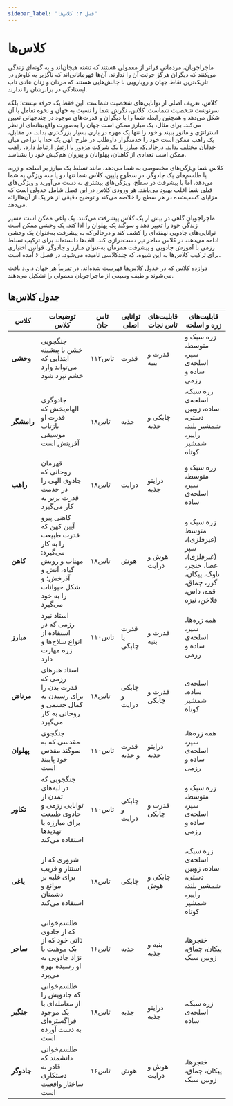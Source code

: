 ```yaml
---
sidebar_label: "فصل ۳: کلاس‌ها"
---
```

# کلاس‌ها
ماجراجویان، مردمانی فراتر از معمولی هستند که تشنه هیجان‌اند و به گونه‌ای زندگی می‌کنند که دیگران هرگز جرئت آن را ندارند. آن‌ها قهرمانانی‌اند که ناگزیر به کاوش در تاریک‌ترین نقاط جهان و رویارویی با چالش‌هایی هستند که مردان و زنان عادی تاب ایستادگی در برابرشان را ندارند.

کلاس، تعریف اصلی از توانایی‌های شخصیت شماست. این فقط یک حرفه نیست؛ بلکه سرنوشت شخصیت شماست. کلاس، نگرش شما را نسبت به جهان و نحوه تعامل با آن شکل می‌دهد و همچنین رابطه شما را با دیگران و قدرت‌های موجود در چندجهانی تعیین می‌کند. برای مثال، یک مبارز ممکن است جهان را به‌صورت واقع‌بینانه‌ای از نظر استراتژی و مانور ببیند و خود را تنها یک مهره در بازی بسیار بزرگ‌تری بداند. در مقابل، یک راهب ممکن است خود را خدمتگزار داوطلب در طرح الهی یک خدا یا نزاعی میان خدایان مختلف بداند. درحالی‌که مبارز با یک شرکت مزدور یا ارتش ارتباط دارد، راهب ممکن است تعدادی از کاهنان، پهلوانان و پیروان هم‌کیش خود را بشناسد.

کلاس شما ویژگی‌های مخصوصی به شما می‌دهد، مانند تسلط یک مبارز بر اسلحه و زره، یا طلسم‌های یک جادوگر. در سطوح پایین، کلاس شما تنها دو یا سه ویژگی به شما می‌دهد، اما با پیشرفت در سطح، ویژگی‌های بیشتری به دست می‌آورید و ویژگی‌های قبلی شما اغلب بهبود می‌یابند. هر ورودی کلاس در این فصل شامل جدولی است که مزایای کسب‌شده در هر سطح را خلاصه می‌کند و توضیح دقیقی از هر یک از آن‌هاارائه می‌دهد.

ماجراجویان گاهی در بیش از یک کلاس پیشرفت می‌کنند. یک یاغی ممکن است مسیر زندگی خود را تغییر دهد و سوگند یک پهلوان را ادا کند. یک وحشی ممکن است توانایی‌های جادویی نهفته‌ای را کشف کند و درحالی‌که به پیشرفت به‌عنوان یک وحشی ادامه می‌دهد، در کلاس ساحر نیز دست‌درازی کند. الف‌ها دانسته‌اند برای ترکیب تسلط رزمی با آموزش جادویی و پیشرفت همزمان به‌عنوان مبارز و جادوگر. قوانین اختیاری برای ترکیب کلاس‌ها به این شیوه، که چندکلاسی نامیده می‌شود، در فصل ۶ آمده است.

دوازده کلاس که در جدول کلاس‌ها فهرست شده‌اند، در تقریباً هر جهان د.و.د یافت می‌شوند و طیف وسیعی از ماجراجویان معمولی را تشکیل می‌دهند.

## جدول کلاس‌ها
| کلاس | توضیحات کلاس | تاس جان | توانایی اصلی | قابلیت‌های تاس نجات  | قابلیت‌های زره و اسلحه|
|--- | --- | --- | --- | --- | --- |
**وحشی** | جنگجویی خشن با پیشینه ابتدایی که می‌تواند وارد خشم نبرد شود | ۱تاس۱۲ | قدرت | قدرت و بنیه | زره سبک و متوسط، سپر، اسلحه‌‌ی ساده و رزمی
**رامشگر** | جادوگری الهام‌بخش که قدرت او بازتاب موسیقی آفرینش است | ۱تاس۸ | جذبه  | چابکی و جذبه  | زره سبک، اسلحه‌‌ی ساده، زوبین دستی، شمشیر بلند، راپیر، شمشیر کوتاه
**راهب** | قهرمان روحانی که جادوی الهی را در خدمت قدرت برتر به کار می‌گیرد | ۱تاس۸ | درایت| درایتو جذبه  | زره سبک و متوسط، سپر، اسلحه‌ی ساده
**کاهن** | کاهنی پیرو آیین کهن که قدرت طبیعت را به کار می‌گیرد: مهتاب و رویش گیاه، آتش و آذرخش؛ و شکل حیوانات را به خود می‌گیرد | ۱تاس۸ | هوش | هوش و درایت| زره سبک و متوسط (غیرفلزی)، سپر (غیرفلزی)، عصا، خنجر، ناوک، پیکان، گرز، چماق، قمه، داس، فلاخن، نیزه‌
**مبارز** | استاد نبرد رزمی که در استفاده از انواع سلاح‌ها و زره مهارت دارد | ۱تاس۱۰ | قدرت یا چابکی | قدرت و بنیه | همه زره‌ها، سپر، اسلحه‌ی ساده و رزمی
**مرتاض** | استاد هنرهای رزمی که قدرت بدن را برای رسیدن به کمال جسمی و روحانی به کار می‌گیرد | ۱تاس۸ | چابکی و درایت| قدرت و چابکی | اسلحه‌ی ساده، شمشیر کوتاه
**پهلوان** | جنگجوی مقدسی که به سوگند مقدس خود پایبند است | ۱تاس۱۰ | قدرت و جذبه  | درایتو جذبه  | همه زره‌ها، سپر، اسلحه‌ی ساده و رزمی
**تکاور** | جنگجویی که در لبه‌های تمدن از توانایی رزمی و جادوی طبیعت برای مبارزه با تهدیدها استفاده می‌کند | ۱تاس۱۰ | چابکی و درایت| قدرت و چابکی | زره سبک و متوسط، سپر، اسلحه‌ی ساده و رزمی
**یاغی** | شروری که از استتار و فریب برای غلبه بر موانع و دشمنان استفاده می‌کند | ۱تاس۸ | چابکی | چابکی و هوش | زره سبک، اسلحه‌ی ساده، زوبین دستی، شمشیر بلند، راپیر، شمشیر کوتاه
**ساحر** | طلسم‌خوانی که از جادوی ذاتی خود که از یک موهبت یا نژاد جادویی به او رسیده بهره می‌برد | ۱تاس۶ | جذبه  | بنیه و جذبه  | خنجرها، پیکان، چماق، زوبین سبک
**جنگیر** | طلسم‌خوانی که جادویش را از معامله‌ای با یک موجود فراگستره‌ای به دست آورده است | ۱تاس۸ | جذبه  | درایتو جذبه  | زره سبک، اسلحه‌ی ساده
**جادوگر** | طلسم‌خوانی دانشمند که قادر به دستکاری ساختار واقعیت است | ۱تاس۶ | هوش | هوش و درایت| خنجرها، پیکان، چماق، زوبین سبک